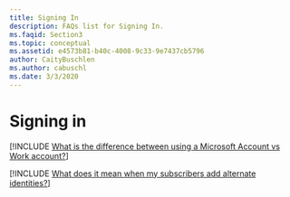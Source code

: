 ```yaml
---
title: Signing In
description: FAQs list for Signing In.
ms.faqid: Section3
ms.topic: conceptual
ms.assetid: e4573b81-b40c-4008-9c33-9e7437cb5796
author: CaityBuschlen
ms.author: cabuschl
ms.date: 3/3/2020
---
```


# Signing in

[!INCLUDE [What is the difference between using a Microsoft Account vs Work account?](includes/ms-vs-work-accounts.md)]

[!INCLUDE [What does it mean when my subscribers add alternate identities?](includes/adding-alternate-identities.md)]
